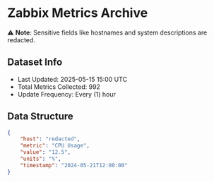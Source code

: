 # Zabbix Metrics Archive

⚠️ **Note**: Sensitive fields like hostnames and system descriptions are redacted.

## Dataset Info
- Last Updated: 2025-05-15 15:00 UTC
- Total Metrics Collected: 992
- Update Frequency: Every (1) hour

## Data Structure
```json
{
    "host": "redacted",
    "metric": "CPU Usage",
    "value": "12.5",
    "units": "%",
    "timestamp": "2024-05-21T12:00:00"
}
```
